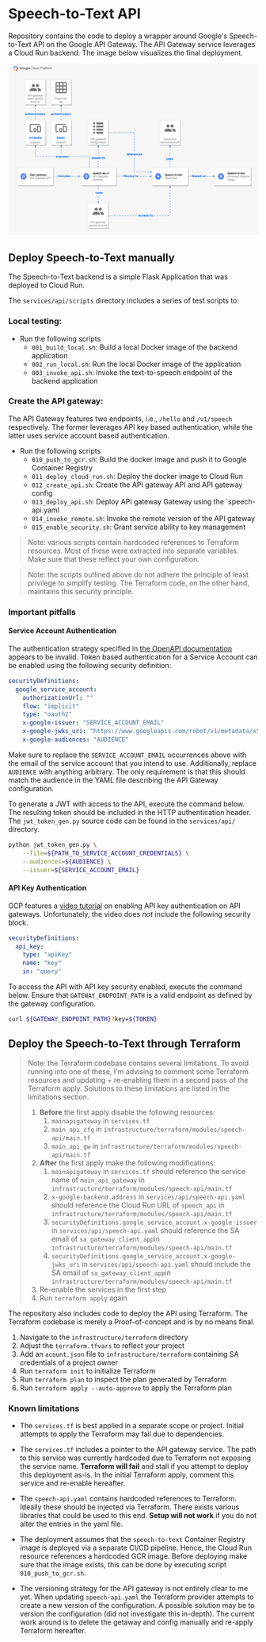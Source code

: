 # Speech-to-Text API

Repository contains the code to deploy a wrapper around Google's Speech-to-Text API on the Google API Gateway. The API Gateway
service leverages a Cloud Run backend. The image below visualizes the final deployment.

![alt text](https://github.com/LaurensVijnck/speech-api/blob/main/doc/speech-to-text.png?raw=true)

## Deploy Speech-to-Text manually

The Speech-to-Text backend is a simple Flask Application that was deployed to Cloud Run. 

The `services/api/scripts` directory includes a series of test scripts to:

### Local testing:

- Run the following scripts
    - `001_build_local.sh`: Build a local Docker image of the backend application
    - `002_run_local.sh`: Run the local Docker image of the application
    - `003_invoke_api.sh`: Invoke the text-to-speech endpoint of the backend application
    
### Create the API gateway:

The API Gateway features two endpoints, i.e., `/hello` and `/v1/speech` respectively. The former 
leverages API key based authentication, while the latter uses service account based authentication.

- Run the following scripts
    - `010_push_to_gcr.sh`: Build the docker image and push it to Google Container Registry
    - `011_deploy_cloud_run.sh`: Deploy the docker image to Cloud Run
    - `012_create_api.sh`: Create the API gateway API and API gateway config
    - `013_deploy_api.sh`: Deploy API gateway Gateway using the `speech-api.yaml
    - `014_invoke_remote.sh`: Invoke the remote version of the API gateway
    - `015_enable_security.sh`: Grant service ability to key management
    
> Note: various scripts contain hardcoded references to Terraform resources. Most of these
> were extracted into separate variables. Make sure that these reflect your own configuration.

> Note: the scripts outlined above do not adhere the principle of least privilege to simplify testing. The
> Terraform code, on the other hand, maintains this security principle.

### Important pitfalls  

#### Service Account Authentication

The authentication strategy specified in [the OpenAPI documentation](https://cloud.google.com/endpoints/docs/openapi/authenticating-users-google-id) appears to be invalid. Token based authentication for a
Service Account can be enabled using the following security definition:

```yaml
securityDefinitions:
  google_service_account:
    authorizationUrl: ""
    flow: "implicit"
    type: "oauth2"
    x-google-issuer: "SERVICE_ACCOUNT_EMAIL"
    x-google-jwks_uri: "https://www.googleapis.com/robot/v1/metadata/x509/SERVICE_ACCOUNT_EMAIL"
    x-google-audiences: "AUDIENCE"
```

Make sure to replace the `SERVICE_ACCOUNT_EMAIL` occurrences above with the email of the service account that you intend to use. Additionally, replace `AUDIENCE` with anything arbitrary. The only requirement is that this should match the audience in
the YAML file describing the API Gateway configuration.

To generate a JWT with access to the API, execute the command below. The resulting token should be included in the HTTP authentication header. The `jwt_token_gen.py` source
code can be found in the `services/api/` directory.

```bash
python jwt_token_gen.py \
    --file=${PATH_TO_SERVICE_ACCOUNT_CREDENTIALS} \
    --audiences=${AUDIENCE} \
    --issuer=${SERVICE_ACCOUNT_EMAIL}
```

#### API Key Authentication

GCP features a [video tutorial](https://www.youtube.com/watch?v=MhZ99z6TsJA) on enabling API key authentication
on API gateways. Unfortunately, the video does _not_ include the following security block.

```yaml
securityDefinitions:
  api_key:
    type: "apiKey"
    name: "key"
    in: "query"
```

To access the API with API key security enabled, execute the command below. Ensure that `GATEWAY_ENDPOINT_PATH` is a valid endpoint
as defined by the gateway configuration.

```bash
curl ${GATEWAY_ENDPOINT_PATH}?key=${TOKEN}
```
    
## Deploy the Speech-to-Text through Terraform

> Note: the Terraform codebase contains several limitations. To avoid running into one of these, I'm advising to comment some Terraform resources
> and updating + re-enabling them in a second pass of the Terraform apply. Solutions to these limitations are listed in the limitations section.
> 
>   1. __Before__ the first apply disable the following resources:
>       1. `mainapigateway` in `services.tf`
>       1. `main_api_cfg` in `infrastructure/terraform/modules/speech-api/main.tf`
>       1. `main_api_gw` in `infrastructure/terraform/modules/speech-api/main.tf`
>   1. __After__ the first apply make the following modifications:
>       1. `mainapigateway` in `services.tf` should reference the service name of `main_api_gateway` in `infrastructure/terraform/modules/speech-api/main.tf`
>       1. `x-google-backend.address` in `services/api/speech-api.yaml` should reference the Cloud Run URL of `speech_api` in `infrastructure/terraform/modules/speech-api/main.tf`
>       1.  `securityDefinitions.google_service_account.x-google-issuer` in `services/api/speech-api.yaml` should reference the SA email of `sa_gateway_client_app`in `infrastructure/terraform/modules/speech-api/main.tf`
>       1.  `securityDefinitions.google_service_account.x-google-jwks_uri` in `services/api/speech-api.yaml` should include the SA email of `sa_gateway_client_app`in `infrastructure/terraform/modules/speech-api/main.tf`
>   1. Re-enable the services in the first step
>   1. Run `terraform apply` again
 
The repository also includes code to deploy the API using Terraform. The Terraform codebase
is merely a Proof-of-concept and is by no means final.

1. Navigate to the `infrastructure/terraform` directory
1. Adjust the `terraform.tfvars` to reflect your project
1. Add an `acount.json` file to `infrastructure/terraform` containing SA credentials of a project owner
1. Run `terraform init` to initialize Terraform
1. Run `terraform plan` to inspect the plan generated by Terraform
1. Run `terraform apply --auto-approve` to apply the Terraform plan

### Known limitations

- The `services.tf` is best applied in a separate scope or project. Initial attempts to apply the Terraform may fail due to dependencies.

- The `services.tf` includes a pointer to the API gateway service. The path to this service was currently hardcoded due to Terraform not exposing the service name. __Terraform will fail__ 
and stall if you attempt to deploy this deployment as-is. In the initial Terraform apply, comment this service and re-enable hereafter.

- The `speech-api.yaml` contains hardcoded references to Terraform. Ideally these should be injected via Terraform. 
There exists various libraries that could be used to this end. __Setup will not work__ if you do not alter the entries in the yaml file.

- The deployment assumes that the `speech-to-text` Container Registry image is deployed via 
a separate CI/CD pipeline. Hence, the Cloud Run resource references a hardcoded GCR image. Before deploying
make sure that the image exists, this can be done by executing script `010_push_to_gcr.sh`.

- The versioning strategy for the API gateway is not entirely clear to me yet. When updating `speech-api.yaml` the 
Terraform provider attempts to create a new version of the configuration. A possible solution may be 
to version the configuration (did not investigate this in-depth). The current work around is to delete the getaway and config
manually and re-apply Terraform hereafter.
 
 
